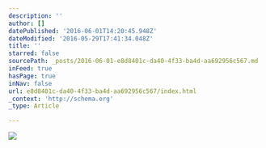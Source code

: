 ```yaml
---
description: ''
author: []
datePublished: '2016-06-01T14:20:45.948Z'
dateModified: '2016-05-29T17:41:34.048Z'
title: ''
starred: false
sourcePath: _posts/2016-06-01-e8d8401c-da40-4f33-ba4d-aa692956c567.md
inFeed: true
hasPage: true
inNav: false
url: e8d8401c-da40-4f33-ba4d-aa692956c567/index.html
_context: 'http://schema.org'
_type: Article

---
```

![](https://the-grid-user-content.s3-us-west-2.amazonaws.com/f0af301b-7c0f-4336-a6c4-463ab529b6e9.jpg)